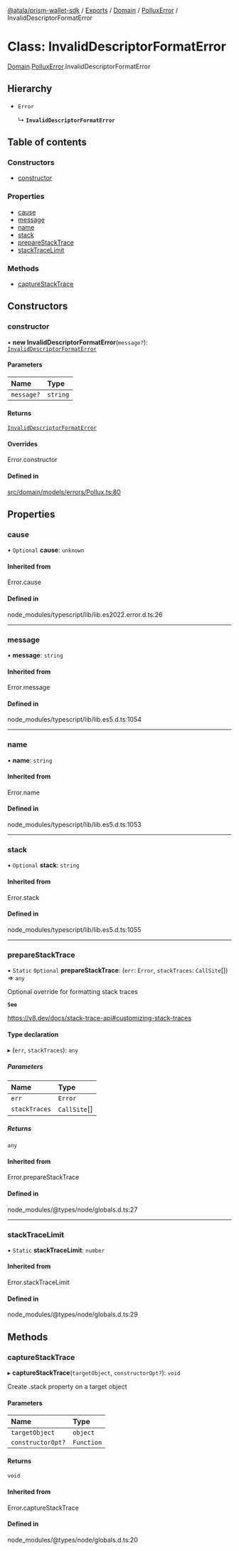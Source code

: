 [@atala/prism-wallet-sdk](../README.md) / [Exports](../modules.md) / [Domain](../modules/Domain.md) / [PolluxError](../modules/Domain.PolluxError.md) / InvalidDescriptorFormatError

# Class: InvalidDescriptorFormatError

[Domain](../modules/Domain.md).[PolluxError](../modules/Domain.PolluxError.md).InvalidDescriptorFormatError

## Hierarchy

- `Error`

  ↳ **`InvalidDescriptorFormatError`**

## Table of contents

### Constructors

- [constructor](Domain.PolluxError.InvalidDescriptorFormatError.md#constructor)

### Properties

- [cause](Domain.PolluxError.InvalidDescriptorFormatError.md#cause)
- [message](Domain.PolluxError.InvalidDescriptorFormatError.md#message)
- [name](Domain.PolluxError.InvalidDescriptorFormatError.md#name)
- [stack](Domain.PolluxError.InvalidDescriptorFormatError.md#stack)
- [prepareStackTrace](Domain.PolluxError.InvalidDescriptorFormatError.md#preparestacktrace)
- [stackTraceLimit](Domain.PolluxError.InvalidDescriptorFormatError.md#stacktracelimit)

### Methods

- [captureStackTrace](Domain.PolluxError.InvalidDescriptorFormatError.md#capturestacktrace)

## Constructors

### constructor

• **new InvalidDescriptorFormatError**(`message?`): [`InvalidDescriptorFormatError`](Domain.PolluxError.InvalidDescriptorFormatError.md)

#### Parameters

| Name | Type |
| :------ | :------ |
| `message?` | `string` |

#### Returns

[`InvalidDescriptorFormatError`](Domain.PolluxError.InvalidDescriptorFormatError.md)

#### Overrides

Error.constructor

#### Defined in

[src/domain/models/errors/Pollux.ts:80](https://github.com/hyperledger/identus-edge-agent-sdk-ts/blob/412988e74b53c977d2db02a120bdfcde11978df5/src/domain/models/errors/Pollux.ts#L80)

## Properties

### cause

• `Optional` **cause**: `unknown`

#### Inherited from

Error.cause

#### Defined in

node_modules/typescript/lib/lib.es2022.error.d.ts:26

___

### message

• **message**: `string`

#### Inherited from

Error.message

#### Defined in

node_modules/typescript/lib/lib.es5.d.ts:1054

___

### name

• **name**: `string`

#### Inherited from

Error.name

#### Defined in

node_modules/typescript/lib/lib.es5.d.ts:1053

___

### stack

• `Optional` **stack**: `string`

#### Inherited from

Error.stack

#### Defined in

node_modules/typescript/lib/lib.es5.d.ts:1055

___

### prepareStackTrace

▪ `Static` `Optional` **prepareStackTrace**: (`err`: `Error`, `stackTraces`: `CallSite`[]) => `any`

Optional override for formatting stack traces

**`See`**

https://v8.dev/docs/stack-trace-api#customizing-stack-traces

#### Type declaration

▸ (`err`, `stackTraces`): `any`

##### Parameters

| Name | Type |
| :------ | :------ |
| `err` | `Error` |
| `stackTraces` | `CallSite`[] |

##### Returns

`any`

#### Inherited from

Error.prepareStackTrace

#### Defined in

node_modules/@types/node/globals.d.ts:27

___

### stackTraceLimit

▪ `Static` **stackTraceLimit**: `number`

#### Inherited from

Error.stackTraceLimit

#### Defined in

node_modules/@types/node/globals.d.ts:29

## Methods

### captureStackTrace

▸ **captureStackTrace**(`targetObject`, `constructorOpt?`): `void`

Create .stack property on a target object

#### Parameters

| Name | Type |
| :------ | :------ |
| `targetObject` | `object` |
| `constructorOpt?` | `Function` |

#### Returns

`void`

#### Inherited from

Error.captureStackTrace

#### Defined in

node_modules/@types/node/globals.d.ts:20
